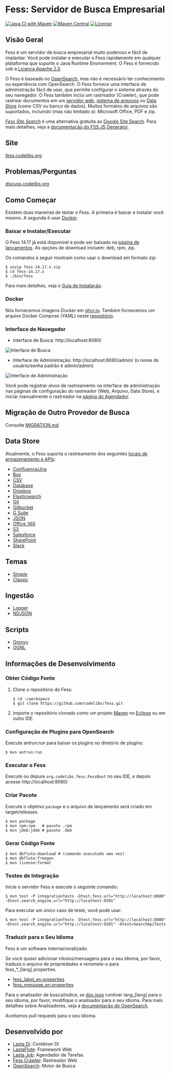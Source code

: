 # Fess: Servidor de Busca Empresarial
[![Java CI with Maven](https://github.com/codelibs/fess/actions/workflows/maven.yml/badge.svg)](https://github.com/codelibs/fess/actions/workflows/maven.yml)
[![Maven Central](https://maven-badges.herokuapp.com/maven-central/org.codelibs.fess/fess/badge.svg)](https://maven-badges.herokuapp.com/maven-central/org.codelibs.fess/fess)
[![License](https://img.shields.io/badge/License-Apache%202.0-blue.svg)](https://github.com/gitbucket/gitbucket/blob/master/LICENSE)

## Visão Geral

Fess é um servidor de busca empresarial muito poderoso e fácil de implantar. Você pode instalar e executar o Fess rapidamente em qualquer plataforma que suporte o Java Runtime Environment. O Fess é fornecido sob a [Licença Apache 2.0](LICENSE).

O Fess é baseado no [OpenSearch](https://github.com/opensearch-project/OpenSearch), mas não é necessário ter conhecimento ou experiência com OpenSearch. O Fess fornece uma interface de administração fácil de usar, que permite configurar o sistema através do seu navegador.
O Fess também inclui um rastreador (Crawler), que pode rastrear documentos em um [servidor web](https://fess.codelibs.org/14.17/admin/webconfig-guide.html), [sistema de arquivos](https://fess.codelibs.org/14.17/admin/fileconfig-guide.html) ou [Data Store](https://fess.codelibs.org/14.17/admin/dataconfig-guide.html) (como CSV ou banco de dados). Muitos formatos de arquivos são suportados, incluindo (mas não limitado a): Microsoft Office, PDF e zip.

*[Fess Site Search](https://github.com/codelibs/fess-site-search)* é uma alternativa gratuita ao [Google Site Search](https://enterprise.google.com/search/products/gss.html). Para mais detalhes, veja a [documentação do FSS JS Generator](https://fss-generator.codelibs.org/docs/manual).

## Site

[fess.codelibs.org](https://fess.codelibs.org/)

## Problemas/Perguntas

[discuss.codelibs.org](https://discuss.codelibs.org/c/FessEN/)

## Como Começar

Existem duas maneiras de testar o Fess. A primeira é baixar e instalar você mesmo. A segunda é usar [Docker](https://www.docker.com/products/docker-engine).

### Baixar e Instalar/Executar

O Fess 14.17 já está disponível e pode ser baixado na [página de lançamentos](https://github.com/codelibs/fess/releases "download"). As opções de download incluem: deb, rpm, zip.

Os comandos a seguir mostram como usar o download em formato zip:

    $ unzip fess-14.17.x.zip
    $ cd fess-14.17.x
    $ ./bin/fess

Para mais detalhes, veja o [Guia de Instalação](https://fess.codelibs.org/14.17/install/index.html).

### Docker

Nós fornecemos imagens Docker em [ghcr.io](https://github.com/orgs/codelibs/packages). Também fornecemos um arquivo Docker Compose (YAML) neste [repositório](https://github.com/codelibs/docker-fess/tree/master/compose).

### Interface do Navegador

- Interface de Busca: http://localhost:8080/

![Interface de Busca](https://fess.codelibs.org/_images/fess_search_result1.png)

- Interface de Administração: http://localhost:8080/admin/ (o nome de usuário/senha padrão é admin/admin)

![Interface de Administração](https://fess.codelibs.org/_images/fess_admin_dashboard.png)

Você pode registrar alvos de rastreamento na interface de administração nas páginas de configuração do rastreador (Web, Arquivo, Data Store), e iniciar manualmente o rastreador na [página do Agendador](https://fess.codelibs.org/14.17/admin/scheduler-guide.html).

## Migração de Outro Provedor de Busca

Consulte [MIGRATION.md](MIGRATION.md).

## Data Store

Atualmente, o Fess suporta o rastreamento dos seguintes [locais de armazenamento e APIs](https://fess.codelibs.org/14.17/admin/dataconfig-guide.html):

 - [Confluence/Jira](https://github.com/codelibs/fess-ds-atlassian)
 - [Box](https://github.com/codelibs/fess-ds-box)
 - [CSV](https://github.com/codelibs/fess-ds-csv)
 - [Database](https://github.com/codelibs/fess-ds-db)
 - [Dropbox](https://github.com/codelibs/fess-ds-dropbox)
 - [Elasticsearch](https://github.com/codelibs/fess-ds-elasticsearch)
 - [Git](https://github.com/codelibs/fess-ds-git)
 - [Gitbucket](https://github.com/codelibs/fess-ds-gitbucket)
 - [G Suite](https://github.com/codelibs/fess-ds-gsuite)
 - [JSON](https://github.com/codelibs/fess-ds-json)
 - [Office 365](https://github.com/codelibs/fess-ds-office365)
 - [S3](https://github.com/codelibs/fess-ds-s3)
 - [Salesforce](https://github.com/codelibs/fess-ds-salesforce)
 - [SharePoint](https://github.com/codelibs/fess-ds-sharepoint)
 - [Slack](https://github.com/codelibs/fess-ds-slack)

## Temas

 - [Simple](https://github.com/codelibs/fess-theme-simple)
 - [Classic](https://github.com/codelibs/fess-theme-classic)

## Ingestão

 - [Logger](https://github.com/codelibs/fess-ingest-logger)
 - [NDJSON](https://github.com/codelibs/fess-ingest-ndjson)

## Scripts

 - [Groovy](https://github.com/codelibs/fess-script-groovy)
 - [OGNL](https://github.com/codelibs/fess-script-ognl)

## Informações de Desenvolvimento

### Obter Código Fonte

1. Clone o repositório do Fess:
    ```
    $ cd ~/workspace
    $ git clone https://github.com/codelibs/fess.git
    ```

2. Importe o repositório clonado como um projeto [Maven](https://maven.apache.org/) no [Eclipse](https://www.eclipse.org/eclipseide/) ou em outro IDE.

### Configuração de Plugins para OpenSearch

Execute antrun:run para baixar os plugins no diretório de plugins:

    $ mvn antrun:run

### Executar o Fess

Execute ou depure `org.codelibs.fess.FessBoot` no seu IDE, e depois acesse http://localhost:8080/

### Criar Pacote

Execute o objetivo `package` e o arquivo de lançamento será criado em target/releases.

    $ mvn package
    $ mvn rpm:rpm   # pacote .rpm
    $ mvn jdeb:jdeb # pacote .deb

### Gerar Código Fonte

    $ mvn dbflute:download # (comando executado uma vez)
    $ mvn dbflute:freegen
    $ mvn license:format

### Testes de Integração

Inicie o servidor Fess e execute o seguinte comando:

    $ mvn test -P integrationTests -Dtest.fess.url="http://localhost:8080" -Dtest.search_engine.url="http://localhost:9201"

Para executar um único caso de teste, você pode usar:

    $ mvn test -P integrationTests -Dtest.fess.url="http://localhost:8080" -Dtest.search_engine.url="http://localhost:9201" -Dtest=SearchApiTests

### Traduzir para o Seu Idioma

Fess é um software internacionalizado.

Se você quiser adicionar rótulos/mensagens para o seu idioma, por favor, traduza o arquivo de propriedades e renomeie-o para fess\_\*\_[lang].properties.

* [fess_label_en.properties](https://github.com/codelibs/fess/blob/master/src/main/resources/fess_label_en.properties)
* [fess_message_en.properties](https://github.com/codelibs/fess/blob/master/src/main/resources/fess_message_en.properties)

Para o analisador de busca/índice, se [doc.json](https://github.com/codelibs/fess/blob/master/src/main/resources/fess_indices/fess/doc.json) contiver lang\_[lang] para o seu idioma, por favor, modifique o analisador para o seu idioma. Para mais detalhes sobre Analisadores, veja a [documentação do OpenSearch](https://opensearch.org/docs/latest/analyzers/search-analyzers/).

Aceitamos pull requests para o seu idioma.

## Desenvolvido por

* [Lasta Di](https://github.com/lastaflute/lasta-di "Lasta Di"): Contêiner DI
* [LastaFlute](https://github.com/lastaflute/lastaflute "LastaFlute"): Framework Web
* [Lasta Job](https://github.com/lastaflute/lasta-job "Lasta Job"): Agendador de Tarefas
* [Fess Crawler](https://github.com/codelibs/fess-crawler "Fess Crawler"): Rastreador Web
* [OpenSearch](https://opensearch.org/ "OpenSearch"): Motor de Busca
